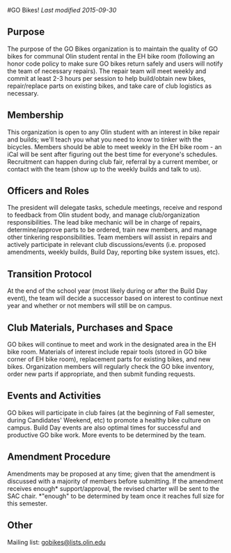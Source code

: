 #GO Bikes!
*Last modified 2015-09-30*

## Purpose
The purpose of the GO Bikes organization is to maintain the quality of GO bikes for communal Olin student rental in the EH bike room (following an honor code policy to make sure GO bikes return safely and users will notify the team of necessary repairs). The repair team will meet weekly and commit at least 2-3 hours per session to help build/obtain new bikes, repair/replace parts on existing bikes, and take care of club logistics as necessary.

## Membership
This organization is open to any Olin student with an interest in bike repair and builds; we'll teach you what you need to know to tinker with the bicycles. Members should be able to meet weekly in the EH bike room - an iCal will be sent after figuring out the best time for everyone's schedules. Recruitment can happen during club fair, referral by a current member, or contact with the team (show up to the weekly builds and talk to us).

## Officers and Roles
The president will delegate tasks, schedule meetings, receive and respond to feedback from Olin student body, and manage club/organization responsibilities. The lead bike mechanic will be in charge of repairs, determine/approve parts to be ordered, train new members, and manage other tinkering responsibilities. Team members will assist in repairs and actively participate in relevant club discussions/events (i.e. proposed amendments, weekly builds, Build Day, reporting bike system issues, etc).

## Transition Protocol
At the end of the school year (most likely during or after the Build Day event), the team will decide a successor based on interest to continue next year and whether or not members will still be on campus. 

## Club Materials, Purchases and Space
GO bikes will continue to meet and work in the designated area in the EH bike room. Materials of interest include repair tools (stored in GO bike corner of EH bike room), replacement parts for existing bikes, and new bikes. Organization members will regularly check the GO bike inventory, order new parts if appropriate, and then submit funding requests. 

## Events and Activities
GO bikes will participate in club faires (at the beginning of Fall semester, during Candidates' Weekend, etc) to promote a healthy bike culture on campus. Build Day events are also optimal times for successful and productive GO bike work. More events to be determined by the team.

## Amendment Procedure
Amendments may be proposed at any time; given that the amendment is discussed with a majority of members before submitting. If the amendment receives enough* support/approval, the revised charter will be sent to the SAC chair. *"enough" to be determined by team once it reaches full size for this semester.

## Other
Mailing list: gobikes@lists.olin.edu 
